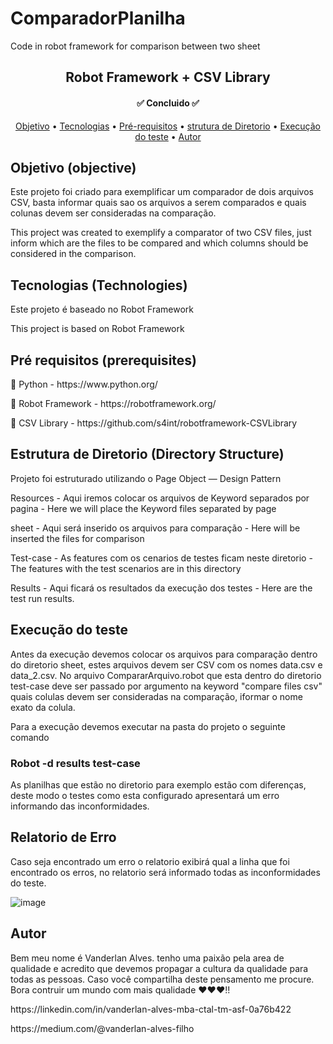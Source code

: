 # ComparadorPlanilha
Code in robot framework for comparison between two sheet

<h2 align="center"> 
	Robot Framework + CSV Library
</h2>
<h4 align="center"> 
	✅    Concluido  ✅
</h4>
<p align="center">
 <a href="#Objetivo">Objetivo</a> •
 <a href="#Tecnologias">Tecnologias</a> • 
 <a href="#Pré-requisitos">Pré-requisitos</a> • 
 <a href="#Estrutura de Diretorio">strutura de Diretorio</a> • 
 <a href="#Execução do teste">Execução do teste</a> • 
 <a href="#Autor">Autor</a>
</p>


## Objetivo (objective)
Este projeto foi criado para exemplificar um comparador de dois arquivos CSV, basta informar quais sao os arquivos a serem comparados e quais colunas devem ser consideradas na comparação. 

This project was created to exemplify a comparator of two CSV files, just inform which are the files to be compared and which columns should be considered in the comparison.


## Tecnologias (Technologies)
Este projeto é baseado no Robot Framework

This project is based on Robot Framework

## Pré requisitos (prerequisites)
<p>🎨 Python - https://www.python.org/ </p>
<p>🤖 Robot Framework - https://robotframework.org/ </p>
<p>🧠 CSV Library - https://github.com/s4int/robotframework-CSVLibrary </p>

## Estrutura de Diretorio (Directory Structure)
Projeto foi estruturado utilizando o Page Object — Design Pattern
<p> Resources - Aqui iremos colocar os arquivos de Keyword separados por pagina -
Here we will place the Keyword files separated by page </p>
<p> sheet - Aqui será inserido os arquivos para comparação -
Here will be inserted the files for comparison </p>
<p> Test-case - As features com os cenarios de testes ficam neste diretorio -The features with the test scenarios are in this directory </p>
<p> Results - Aqui ficará os resultados da execução dos testes -
Here are the test run results.

## Execução do teste 
Antes da execução devemos colocar os arquivos para comparação dentro do diretorio sheet, estes arquivos devem ser CSV com os nomes data.csv e data_2.csv. No arquivo CompararArquivo.robot que esta dentro do diretorio test-case deve ser passado por argumento na keyword "compare files csv" quais colulas devem ser consideradas na comparação, iformar o nome exato da colula.
	
Para a execução devemos executar na pasta do projeto o seguinte comando 
### Robot -d results test-case 
	
As planilhas que estão no diretorio para exemplo estão com diferenças, deste modo o testes como esta configurado apresentará um erro informando das inconformidades. 
	
## Relatorio de Erro

Caso seja encontrado um erro o relatorio exibirá qual a linha que foi encontrado os erros, no relatorio será informado todas as inconformidades do teste. 
	
![image](https://user-images.githubusercontent.com/62702351/178749848-8fcc49ef-ac72-46c1-97d0-10bdf60467c3.png)

	
## Autor
Bem meu nome é Vanderlan Alves. tenho uma paixão pela area de qualidade e acredito que devemos propagar a cultura da qualidade para todas as pessoas. Caso você compartilha deste pensamento me procure. Bora contruir um mundo com mais qualidade ❤❤❤!!
<p>https://linkedin.com/in/vanderlan-alves-mba-ctal-tm-asf-0a76b422<p/>
<p>https://medium.com/@vanderlan-alves-filho</p>

	

